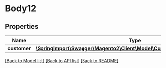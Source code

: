 # Body12

## Properties
Name | Type | Description | Notes
------------ | ------------- | ------------- | -------------
**customer** | [**\SpringImport\Swagger\Magento2\Client\Model\CustomerDataCustomerInterface**](CustomerDataCustomerInterface.md) |  | 

[[Back to Model list]](../README.md#documentation-for-models) [[Back to API list]](../README.md#documentation-for-api-endpoints) [[Back to README]](../README.md)


